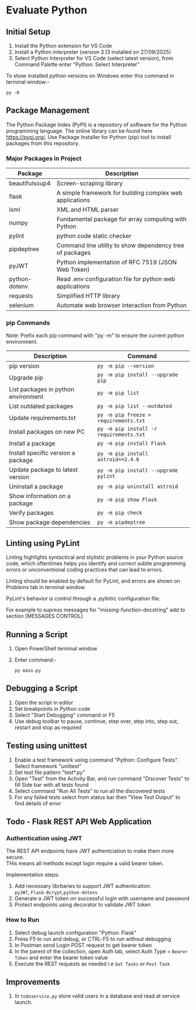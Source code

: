 # Evaluate Python

## Initial Setup

1. Install the Python extension for VS Code
2. Install a Python interpreter (version 3.13 installed on 27/09/2025)
3. Select Python Interpreter for VS Code (select latest version), from Command Palette enter "Python: Select Interpreter"

To show installed python versions on Windows enter this command in terminal window:-

```py -0```

## Package Management

The Python Package Index (PyPI) is a repository of software for the Python programming language.
The online library can be found here <https://pypi.org/>.
Use Package Installer for Python (pip) tool to install packages from this repository.  

### Major Packages in Project

| Package    | Description |
|------------|-------------|
| beautifulsoup4 | Screen-scraping library |
| flask  | A simple framework for building complex web applications |
| lxml  | XML and HTML parser |
| numpy | Fundamental package for array computing with Python |
| pylint | python code static checker |
| pipdeptree | Command line utility to show dependency tree of packages |
| pyJWT | Python implementation of RFC 7519 (JSON Web Token) |
| python-dotenv | Read .env configuration file for python web applications |
| requests | Simplified HTTP library |
| selenium | Automate web browser interaction from Python |

### pip Commands

Note: Prefix each pip command with "py -m" to ensure the current python environment.

|Description|Command|
|--|--|
|pip version|`py -m pip --version`|
|Upgrade pip|`py -m pip install --upgrade pip`|
|List  packages in python environment|`py -m pip list`|
|List outdated packages|`py -m pip list --outdated`|
|Update requirements.txt|`py -m pip freeze > requirements.txt`|
|Install packages on new PC|`py -m pip install -r requirements.txt`|
|Install a package|`py -m pip install Flask`|
|Install specific version a package|`py -m pip install astroid==2.4.0`|
|Update package to latest version|`py -m pip install --upgrade pylint`|
|Uninstall a package|`py -m pip uninstall astroid`|
|Show information on a package|`py -m pip show Flask`|
|Verify packages|`py -m pip check`|
|Show package dependencies|`py -m pipdeptree`|

## Linting using PyLint

Linting highlights syntactical and stylistic problems in your Python source code, which oftentimes helps you identify and correct subtle programming errors or unconventional coding practices that can lead to errors.

Linting should be enabled by default for PyLint, and errors are shown on Problems tab in terminal window.

PyLint's behavior is control through a .pylintrc configuration file.

For example to supress messages for "missing-function-docstring" add to section [MESSAGES CONTROL]

## Running a Script

1. Open PowerShell terminal window
2. Enter command:-

    ```py main.py```

## Debugging a Script

1. Open the script in editor
2. Set breakpoints in Python code
3. Select "Start Debugging" command or F5
4. Use debug toolbar to pause, continue, step over, step into, step out, restart and stop as required

## Testing using unittest

1. Enable a test framework using command "Python: Configure Tests". Select framework "unittest"
2. Set test file pattern "test*.py"
3. Open "Test" from the Activity Bar, and run command "Discover Tests" to fill Side bar with all tests found
4. Select command "Run All Tests" to run all the discovered tests
5. For any failed tests select from status bar then "View Test Output" to find details of error

## Todo - Flask REST API Web Application

### Authentication using JWT

The REST API endpoints have JWT authentciation to make them more secure.  
THis means all methods except login require a valid bearer token.

Implementation steps:  

1. Add necessary librbaries to support JWT authentication:  
`pyJWT`, `Flask-Bcrypt`,`python-dotenv`  
2. Generate a JWT token on successful login with username and password  
3. Protect endpoints using decorator to validate JWT token  

### How to Run

1. Select debug launch configuration "Python: Flask"  
2. Press F5 to run and debug, or CTRL-F5 to run without debugging  
3. In Postman send Login POST request to get bearer token  
4. In the parent of the collection, open Auth tab, select Auth Type = `Bearer Token` and enter the bearer token value  
5. Execute the REST requests as needed i.e `Get Tasks` or `Post Task`  

## Improvements

1. In `todoservice.py` store valid users in a database and read at service launch.
